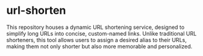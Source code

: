 # url-shorten
This repository houses a dynamic URL shortening service, designed to simplify long URLs into concise, custom-named links. Unlike traditional URL shorteners, this tool allows users to assign a desired alias to their URLs, making them not only shorter but also more memorable and personalized.

